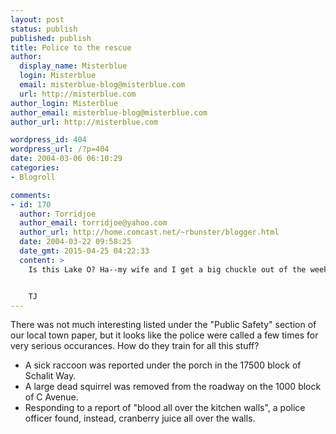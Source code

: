 ```yaml
---
layout: post
status: publish
published: publish
title: Police to the rescue
author:
  display_name: Misterblue
  login: Misterblue
  email: misterblue-blog@misterblue.com
  url: http://misterblue.com
author_login: Misterblue
author_email: misterblue-blog@misterblue.com
author_url: http://misterblue.com

wordpress_id: 404
wordpress_url: /?p=404
date: 2004-03-06 06:10:29
categories:
- Blogroll

comments:
- id: 170
  author: Torridjoe
  author_email: torridjoe@yahoo.com
  author_url: http://home.comcast.net/~rbunster/blogger.html
  date: 2004-03-22 09:58:25
  date_gmt: 2015-04-25 04:22:33
  content: >
    Is this Lake O? Ha--my wife and I get a big chuckle out of the weekly blotter in the Review. I bet they pulled out ALL the fancy police equipment when those kids busted into Lakeridge High last fall!


    TJ
---
```

<p>
    There was not much interesting listed under the
    "Public Safety" section of our local town paper,
    but it looks like the police were called a few
    times for very serious occurances.
    How do they train for all this stuff?
</p>
<ul>
    <li>
        A sick raccoon was reported under the porch
        in the 17500 block of Schalit Way.
    </li>
    <li>
        A large dead squirrel was removed from the roadway
        on the 1000 block of C Avenue.
    </li>
    <li>
        Responding to a report of
        "blood all over the kitchen walls",
        a police officer found, instead,
        cranberry juice all over the walls.
    </li>
</ul>
